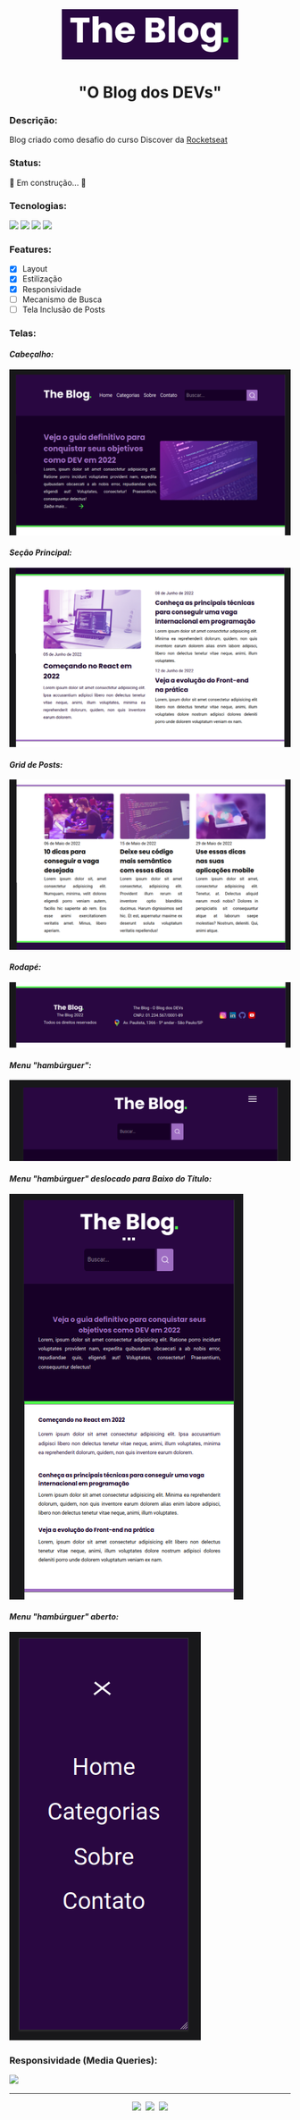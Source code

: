 <div align="center"><img src="https://github.com/thiagoabaguiar/theblog/blob/main/images/logo.png?raw=true" height="90px"></div>
<h1 align="center">"O Blog dos DEVs"</h1>
<h3>Descrição: </h3>
<p>Blog criado como desafio do curso Discover da <a href="https://www.rocketseat.com.br/">Rocketseat</a></p>
<h3>Status: </h3>
<p>🚧  Em construção...  🚧</p>
<h3>Tecnologias: </h3>
<p>
<img src="https://img.shields.io/static/v1?label=language&message=JavaScript&color=F7DF1E&style=for-the-badge"/>
<img src="https://img.shields.io/static/v1?label=style&message=CSS&color=1572B6&style=for-the-badge"/>
<img src="https://img.shields.io/static/v1?label=markup&message=HTML&color=E34F26&style=for-the-badge"/>
<img src="https://img.shields.io/static/v1?label=pre-css&message=SASS&color=CC6699&style=for-the-badge"/>
</p>

<h3>Features:</h3>

- [x] Layout
- [x] Estilização
- [x] Responsividade
- [ ] Mecanismo de Busca
- [ ] Tela Inclusão de Posts

<h3>Telas:</h3>
<h4><em>Cabeçalho:</em></h4>
<img src="https://github.com/thiagoabaguiar/theblog/blob/main/images/ss-1.png">
<h4><em>Seção Principal:</em></h4>
<img src="https://github.com/thiagoabaguiar/theblog/blob/main/images/ss-2.png">
<h4><em>Grid de Posts:</em></h4>
<img src="https://github.com/thiagoabaguiar/theblog/blob/main/images/ss-3.png">
<h4><em>Rodapé:</em></h4>
<img src="https://github.com/thiagoabaguiar/theblog/blob/main/images/ss-4.png">
<h4><em>Menu "hambúrguer":</em></h4>
<img src="https://github.com/thiagoabaguiar/theblog/blob/main/images/ss-5.png">
<h4><em>Menu "hambúrguer" deslocado para Baixo do Título:</em></h4>
<img src="https://github.com/thiagoabaguiar/theblog/blob/main/images/ss-6.png">
<h4><em>Menu "hambúrguer" aberto:</em></h4>
<img src="https://github.com/thiagoabaguiar/theblog/blob/main/images/ss-8.png">

<h3>Responsividade (Media Queries):</h3>
<img src="https://github.com/thiagoabaguiar/theblog/blob/main/images/theblog-responsividade.gif">
<hr>
<p align="center"><img src="https://img.shields.io/badge/license-MIT-blue"/><span>&nbsp&nbsp</span><img src="https://img.shields.io/badge/npm--version-8.1.0-brightgreen"/><span>&nbsp&nbsp</span><img src="https://img.shields.io/badge/sass--version-1.53.0-CC6699"/><span></p>
